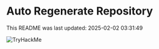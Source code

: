 # Auto Regenerate Repository

This README was last updated: 2025-02-02 03:31:49

 ![TryHackMe](https://tryhackme.com/badge/533634)